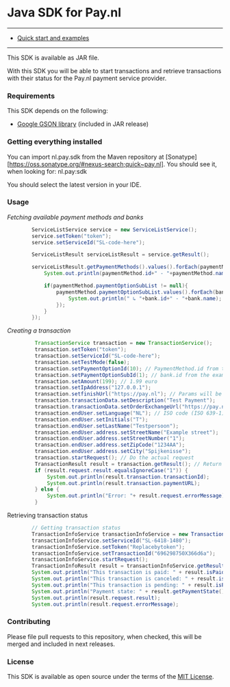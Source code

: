 # Java SDK for Pay.nl

---

- [Quick start and examples](#usage)

---

This SDK is available as JAR file.

With this SDK you will be able to start transactions and retrieve transactions with their status for the Pay.nl payment service provider.

### Requirements

This SDK depends on the following:
* [Google GSON library](https://github.com/google/gson) (included in JAR release)

### Getting everything installed
You can import nl.pay.sdk from the Maven repository at [Sonatype][https://oss.sonatype.org/#nexus-search;quick~pay.nl].
You should see it, when looking for:
 nl.pay:sdk

You should select the latest version in your IDE.


### Usage

_Fetching available payment methods and banks_
```Java
        ServiceListService service = new ServiceListService();
        service.setToken("token");
        service.setServiceId("SL-code-here");

        ServiceListResult serviceListResult = service.getResult();

        serviceListResult.getPaymentMethods().values().forEach(paymentMethod -> {
            System.out.println(paymentMethod.id+" - "+paymentMethod.name);

            if(paymentMethod.paymentOptionSubList != null){
                paymentMethod.paymentOptionSubList.values().forEach(bank ->{
                    System.out.println(" ↳ "+bank.id+" - "+bank.name);
                });
            }
        });

```

_Creating a transaction_
```Java
         TransactionService transaction = new TransactionService();
         transaction.setToken("token");
         transaction.setServiceId("SL-code-here");
         transaction.setTestMode(false);
         transaction.setPaymentOptionId(10); // PaymentMethod.id from the example
         transaction.setPaymentOptionSubId(1); // bank.id from the example above
         transaction.setAmount(199); // 1.99 euro
         transaction.setIpAddress("127.0.0.1");
         transaction.setfinishUrl("https://pay.nl"); // Params will be added by Pay.nl
         transaction.transactionData.setDescription("Test Payment");
         transaction.transactionData.setOrderExchangeUrl("https://pay.nl"); // Status exchange URL
         transaction.endUser.setLanguage("NL"); // ISO code (ISO 639-1)
         transaction.endUser.setInitials("T");
         transaction.endUser.setLastName("Testpersoon");
         transaction.endUser.address.setStreetName("Example street");
         transaction.endUser.address.setStreetNumber("1");
         transaction.endUser.address.setZipCode("1234AA");
         transaction.endUser.address.setCity("Spijkenisse");
         transaction.startRequest(); // Do the actual request
         TransactionResult result = transaction.getResult(); // Return the result object
         if (result.request.result.equalsIgnoreCase("1")) {
             System.out.println(result.transaction.transactionId);
             System.out.println(result.transaction.paymentURL);
         } else {
             System.out.println("Error: "+ result.request.errorMessage); // Get the error message
         }
```

Retrieving transaction status
```Java
        // Getting transaction status
        TransactionInfoService transactionInfoService = new TransactionInfoService();
        transactionInfoService.setServiceId("SL-6418-1480");
        transactionInfoService.setToken("Replacebytoken");
        transactionInfoService.setTransactionId("696298750X366d6a");
        transactionInfoService.startRequest();
        TransactionInfoResult result = transactionInfoService.getResult();
        System.out.println("This transaction is paid: " + result.isPaid());
        System.out.println("This transaction is canceled: " + result.isCanceled());
        System.out.println("This transaction is pending: " + result.isPending());
        System.out.println("Payment state: " + result.getPaymentState());
        System.out.println(result.request.result);
        System.out.println(result.request.errorMessage);
```

### Contributing

Please file pull requests to this repository, when checked, this will be merged and included in next releases.


### License

This SDK is available as open source under the terms of the [MIT License](http://opensource.org/licenses/MIT).

